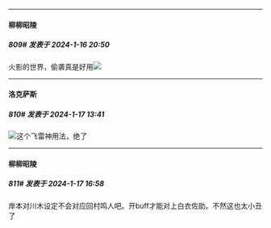 
*****

####  柳柳昭陵  
##### 809#       发表于 2024-1-16 20:50

火影的世界，偷袭真是好用<img src="https://static.saraba1st.com/image/smiley/face2017/067.png" referrerpolicy="no-referrer">


*****

####  洛克萨斯  
##### 810#       发表于 2024-1-17 13:41

<img src="https://static.saraba1st.com/image/smiley/face2017/068.png" referrerpolicy="no-referrer">这个飞雷神用法，绝了


*****

####  柳柳昭陵  
##### 811#       发表于 2024-1-17 16:58

岸本对川木设定不会对应回村鸣人吧。开buff才能对上白衣佐助。不然这也太小丑了

